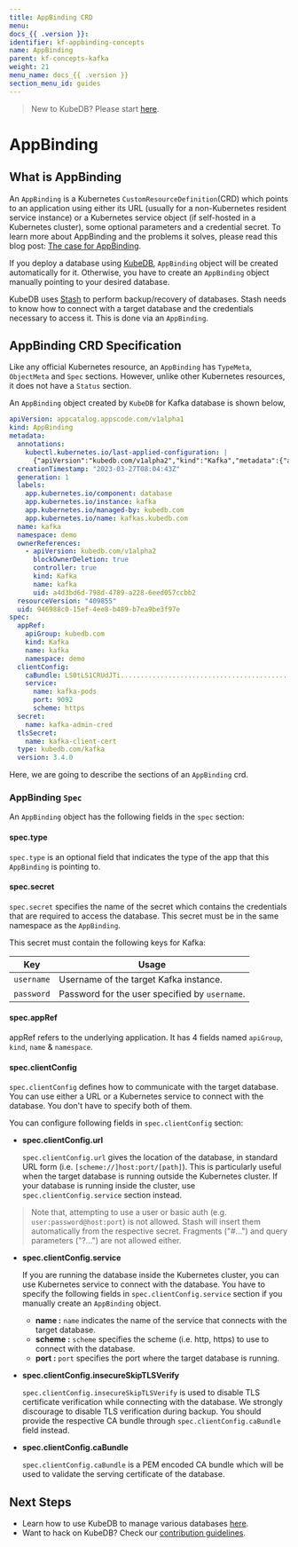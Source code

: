 ```yaml
---
title: AppBinding CRD
menu:
docs_{{ .version }}:
identifier: kf-appbinding-concepts
name: AppBinding
parent: kf-concepts-kafka
weight: 21
menu_name: docs_{{ .version }}
section_menu_id: guides
---
```


> New to KubeDB? Please start [here](/docs/README.md).

# AppBinding

## What is AppBinding

An `AppBinding` is a Kubernetes `CustomResourceDefinition`(CRD) which points to an application using either its URL (usually for a non-Kubernetes resident service instance) or a Kubernetes service object (if self-hosted in a Kubernetes cluster), some optional parameters and a credential secret. To learn more about AppBinding and the problems it solves, please read this blog post: [The case for AppBinding](https://blog.byte.builders/post/the-case-for-appbinding).

If you deploy a database using [KubeDB](https://kubedb.com/docs/latest/welcome/), `AppBinding` object will be created automatically for it. Otherwise, you have to create an `AppBinding` object manually pointing to your desired database.

KubeDB uses [Stash](https://appscode.com/products/stash/) to perform backup/recovery of databases. Stash needs to know how to connect with a target database and the credentials necessary to access it. This is done via an `AppBinding`.

## AppBinding CRD Specification

Like any official Kubernetes resource, an `AppBinding` has `TypeMeta`, `ObjectMeta` and `Spec` sections. However, unlike other Kubernetes resources, it does not have a `Status` section.

An `AppBinding` object created by `KubeDB` for Kafka database is shown below,

```yaml
apiVersion: appcatalog.appscode.com/v1alpha1
kind: AppBinding
metadata:
  annotations:
    kubectl.kubernetes.io/last-applied-configuration: |
      {"apiVersion":"kubedb.com/v1alpha2","kind":"Kafka","metadata":{"annotations":{},"name":"kafka","namespace":"demo"},"spec":{"enableSSL":true,"monitor":{"agent":"prometheus.io/operator","prometheus":{"exporter":{"port":9091},"serviceMonitor":{"interval":"10s","labels":{"release":"prometheus"}}}},"replicas":3,"storage":{"accessModes":["ReadWriteOnce"],"resources":{"requests":{"storage":"1Gi"}},"storageClassName":"standard"},"storageType":"Durable","terminationPolicy":"WipeOut","tls":{"issuerRef":{"apiGroup":"cert-manager.io","kind":"Issuer","name":"kafka-ca-issuer"}},"version":"3.4.0"}}
  creationTimestamp: "2023-03-27T08:04:43Z"
  generation: 1
  labels:
    app.kubernetes.io/component: database
    app.kubernetes.io/instance: kafka
    app.kubernetes.io/managed-by: kubedb.com
    app.kubernetes.io/name: kafkas.kubedb.com
  name: kafka
  namespace: demo
  ownerReferences:
    - apiVersion: kubedb.com/v1alpha2
      blockOwnerDeletion: true
      controller: true
      kind: Kafka
      name: kafka
      uid: a4d3bd6d-798d-4789-a228-6eed057ccbb2
  resourceVersion: "409855"
  uid: 946988c0-15ef-4ee8-b489-b7ea9be3f97e
spec:
  appRef:
    apiGroup: kubedb.com
    kind: Kafka
    name: kafka
    namespace: demo
  clientConfig:
    caBundle: LS0tLS1CRUdJTi...........................................Ct1UTViUEtRQm56TgotLS0tLUVORCBDRVJUSUZJQ0FURS0tLS0tCg==
    service:
      name: kafka-pods
      port: 9092
      scheme: https
  secret:
    name: kafka-admin-cred
  tlsSecret:
    name: kafka-client-cert
  type: kubedb.com/kafka
  version: 3.4.0
```

Here, we are going to describe the sections of an `AppBinding` crd.

### AppBinding `Spec`

An `AppBinding` object has the following fields in the `spec` section:

#### spec.type

`spec.type` is an optional field that indicates the type of the app that this `AppBinding` is pointing to.

<!--- Add when Stash support is added --->
<!---
Stash uses this field to resolve the values of `TARGET_APP_TYPE`, `TARGET_APP_GROUP` and `TARGET_APP_RESOURCE` variables of [BackupBlueprint](https://appscode.com/products/stash/latest/concepts/crds/backupblueprint/) object.

This field follows the following format: `<app group>/<resource kind>`. The above AppBinding is pointing to a `kafka` resource under `kubedb.com` group.

Here, the variables are parsed as follows:

|       Variable        | Usage                                                                                                                          |
| --------------------- |--------------------------------------------------------------------------------------------------------------------------------|
| `TARGET_APP_GROUP`    | Represents the application group where the respective app belongs (i.e: `kubedb.com`).                                         |
| `TARGET_APP_RESOURCE` | Represents the resource under that application group that this appbinding represents (i.e: `kafka`).                           |
| `TARGET_APP_TYPE`     | Represents the complete type of the application. It's simply `TARGET_APP_GROUP/TARGET_APP_RESOURCE` (i.e: `kubedb.com/kafka`). |

--->

#### spec.secret

`spec.secret` specifies the name of the secret which contains the credentials that are required to access the database. This secret must be in the same namespace as the `AppBinding`.

This secret must contain the following keys for Kafka:

| Key        | Usage                                          |
| ---------- |------------------------------------------------|
| `username` | Username of the target Kafka instance.         |
| `password` | Password for the user specified by `username`. |


#### spec.appRef
appRef refers to the underlying application. It has 4 fields named `apiGroup`, `kind`, `name` & `namespace`.

#### spec.clientConfig

`spec.clientConfig` defines how to communicate with the target database. You can use either a URL or a Kubernetes service to connect with the database. You don't have to specify both of them.

You can configure following fields in `spec.clientConfig` section:

- **spec.clientConfig.url**

  `spec.clientConfig.url` gives the location of the database, in standard URL form (i.e. `[scheme://]host:port/[path]`). This is particularly useful when the target database is running outside the Kubernetes cluster. If your database is running inside the cluster, use `spec.clientConfig.service` section instead.

> Note that, attempting to use a user or basic auth (e.g. `user:password@host:port`) is not allowed. Stash will insert them automatically from the respective secret. Fragments ("#...") and query parameters ("?...") are not allowed either.

- **spec.clientConfig.service**

  If you are running the database inside the Kubernetes cluster, you can use Kubernetes service to connect with the database. You have to specify the following fields in `spec.clientConfig.service` section if you manually create an `AppBinding` object.

    - **name :** `name` indicates the name of the service that connects with the target database.
    - **scheme :** `scheme` specifies the scheme (i.e. http, https) to use to connect with the database.
    - **port :** `port` specifies the port where the target database is running.

- **spec.clientConfig.insecureSkipTLSVerify**

  `spec.clientConfig.insecureSkipTLSVerify` is used to disable TLS certificate verification while connecting with the database. We strongly discourage to disable TLS verification during backup. You should provide the respective CA bundle through `spec.clientConfig.caBundle` field instead.

- **spec.clientConfig.caBundle**

  `spec.clientConfig.caBundle` is a PEM encoded CA bundle which will be used to validate the serving certificate of the database.

## Next Steps

- Learn how to use KubeDB to manage various databases [here](/docs/guides/README.md).
- Want to hack on KubeDB? Check our [contribution guidelines](/docs/CONTRIBUTING.md).
